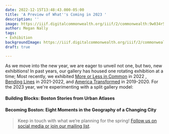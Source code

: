 ```yaml
---
date: 2022-12-15T13:48:43.000-05:00
title: 'A Preview of What''s Coming in 2023 '
description: ''
image: https://iiif.digitalcommonwealth.org/iiif/2/commonwealth:9w034r542/full/pct:30/0/default.jpg
author: Megan Nally
tags:
- Exhibition
backgroundImage: https://iiif.digitalcommonwealth.org/iiif/2/commonwealth:9w034r542/full/pct:30/0/default.jpg
draft: true

---
```


As we move into the new year, we are eager to unveil not one, but two, new exhibitions! In past years, our gallery has housed one rotating exhibition at a time; Most recently, we exhibited [More or Less in Common](https://www.leventhalmap.org/digital-exhibitions/more-or-less-in-common/) in 2022 , [Bending Lines](https://www.leventhalmap.org/digital-exhibitions/bending-lines/) in 2021-2022, and [America Transformed](https://collections.leventhalmap.org/exhibits/25) in 2019-2020. For the 2023 year, we're experimenting with a split gallery model: 

#### Building Blocks: Boston Stories from Urban Atlases 

#### Becoming Boston: Eight Moments in the Geography of a Changing City

> Keep in touch with what we’re planning for the spring! [Follow us on social media or join our mailing list](https://www.leventhalmap.org/about/contact-connect/). 